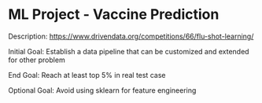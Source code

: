 # ML Project - Vaccine Prediction
Description: https://www.drivendata.org/competitions/66/flu-shot-learning/

Initial Goal: Establish a data pipeline that can be customized and extended for other problem

End Goal: Reach at least top 5% in real test case

Optional Goal: Avoid using sklearn for feature engineering
